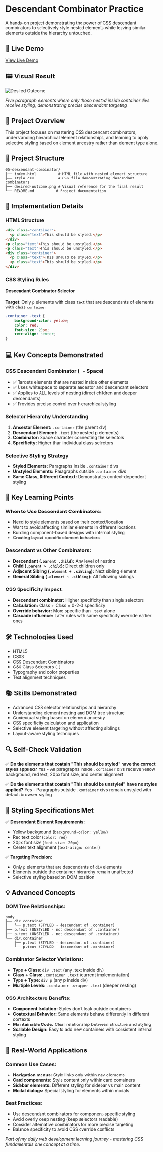 # **Descendant Combinator Practice**

A hands-on project demonstrating the power of CSS descendant combinators to selectively style nested elements while leaving similar elements outside the hierarchy untouched.

## **🔗 Live Demo**
[View Live Demo](https://nithishkumar0283.github.io/Fullstack_learning_path/css/05-descendant-combinator/)

## **🖼️ Visual Result**

![Desired Outcome](./desired-outcome.png)

*Five paragraph elements where only those nested inside container divs receive styling, demonstrating precise descendant targeting*

## **🎯 Project Overview**

This project focuses on mastering CSS descendant combinators, understanding hierarchical element relationships, and learning to apply selective styling based on element ancestry rather than element type alone.

## **📁 Project Structure**

```
05-descendant-combinator/
├── index.html          # HTML file with nested element structure
├── style.css           # CSS file demonstrating descendant combinators
├── desired-outcome.png # Visual reference for the final result
└── README.md          # Project documentation
```

## **🎨 Implementation Details**

### **HTML Structure**

```html
<div class="container">
  <p class="text">This should be styled.</p>
</div>
<p class="text">This should be unstyled.</p>
<p class="text">This should be unstyled.</p>
<div class="container">
  <p class="text">This should be styled.</p>
  <p class="text">This should be styled.</p>
</div>
```

### **CSS Styling Rules**

#### **Descendant Combinator Selector**
**Target:** Only `p` elements with class `text` that are descendants of elements with class `container`

```css
.container .text {
    background-color: yellow;
    color: red;
    font-size: 20px;
    text-align: center;
}
```

## **💻 Key Concepts Demonstrated**

### **CSS Descendant Combinator (` ` - Space)**
* ✅ Targets elements that are nested inside other elements
* ✅ Uses whitespace to separate ancestor and descendant selectors
* ✅ Applies to ALL levels of nesting (direct children and deeper descendants)
* ✅ Provides precise control over hierarchical styling

### **Selector Hierarchy Understanding**
1. **Ancestor Element:** `.container` (the parent div)
2. **Descendant Element:** `.text` (the nested p elements)
3. **Combinator:** Space character connecting the selectors
4. **Specificity:** Higher than individual class selectors

### **Selective Styling Strategy**
* **Styled Elements:** Paragraphs inside `.container` divs
* **Unstyled Elements:** Paragraphs outside `.container` divs
* **Same Class, Different Context:** Demonstrates context-dependent styling

## **🧠 Key Learning Points**

### **When to Use Descendant Combinators:**
* Need to style elements based on their context/location
* Want to avoid affecting similar elements in different locations
* Building component-based designs with internal styling
* Creating layout-specific element behaviors

### **Descendant vs Other Combinators:**
* **Descendant (`.parent .child`):** Any level of nesting
* **Child (`.parent > .child`):** Direct children only
* **Adjacent Sibling (`.element + .sibling`):** Next sibling element
* **General Sibling (`.element ~ .sibling`):** All following siblings

### **CSS Specificity Impact:**
* **Descendant combinator:** Higher specificity than single selectors
* **Calculation:** Class + Class = 0-2-0 specificity
* **Override behavior:** More specific than `.text` alone
* **Cascade influence:** Later rules with same specificity override earlier ones

## **🛠️ Technologies Used**

* HTML5
* CSS3
* CSS Descendant Combinators
* CSS Class Selectors (`.`)
* Typography and color properties
* Text alignment techniques

## **📚 Skills Demonstrated**

* Advanced CSS selector relationships and hierarchy
* Understanding element nesting and DOM tree structure  
* Contextual styling based on element ancestry
* CSS specificity calculation and application
* Selective element targeting without affecting siblings
* Layout-aware styling techniques

## **🔍 Self-Check Validation**

✅ **Do the elements that contain "This should be styled" have the correct styles applied?** Yes - All paragraphs inside `.container` divs receive yellow background, red text, 20px font size, and center alignment

✅ **Do the elements that contain "This should be unstyled" have no styles applied?** Yes - Paragraphs outside `.container` divs remain unstyled with default browser styling

## **🎨 Styling Specifications Met**

✅ **Descendant Element Requirements:**
* Yellow background (`background-color: yellow`)
* Red text color (`color: red`)  
* 20px font size (`font-size: 20px`)
* Center text alignment (`text-align: center`)

✅ **Targeting Precision:**
* Only `p` elements that are descendants of `div` elements
* Elements outside the container hierarchy remain unaffected
* Selective styling based on DOM position

## **💡 Advanced Concepts**

### **DOM Tree Relationships:**
```
body
├── div.container
│   └── p.text (STYLED - descendant of .container)
├── p.text (UNSTYLED - not descendant of .container)
├── p.text (UNSTYLED - not descendant of .container)
└── div.container
    ├── p.text (STYLED - descendant of .container)
    └── p.text (STYLED - descendant of .container)
```

### **Combinator Selector Variations:**
* **Type + Class:** `div .text` (any .text inside div)
* **Class + Class:** `.container .text` (current implementation)
* **Type + Type:** `div p` (any p inside div)
* **Multiple Levels:** `.container .wrapper .text` (deeper nesting)

### **CSS Architecture Benefits:**
* **Component Isolation:** Styles don't leak outside containers
* **Contextual Behavior:** Same elements behave differently in different contexts
* **Maintainable Code:** Clear relationship between structure and styling
* **Scalable Design:** Easy to add new containers with consistent internal styling

## **🎯 Real-World Applications**

### **Common Use Cases:**
* **Navigation menus:** Style links only within nav elements
* **Card components:** Style content only within card containers
* **Sidebar elements:** Different styling for sidebar vs main content
* **Modal dialogs:** Special styling for elements within modals

### **Best Practices:**
* Use descendant combinators for component-specific styling
* Avoid overly deep nesting (keep selectors readable)
* Consider alternative combinators for more precise targeting
* Balance specificity to avoid CSS override conflicts

*Part of my daily web development learning journey - mastering CSS fundamentals one concept at a time.*